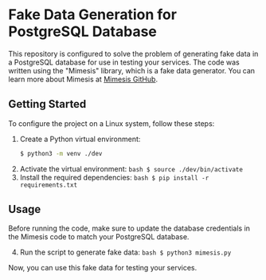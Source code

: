 # Fake Data Generation for PostgreSQL Database

This repository is configured to solve the problem of generating fake data in a PostgreSQL database for use in testing your services. The code was written using the "Mimesis" library, which is a fake data generator. You can learn more about Mimesis at [Mimesis GitHub](https://github.com/lk-geimfari/mimesis).

## Getting Started

To configure the project on a Linux system, follow these steps:

1. Create a Python virtual environment:
	```bash
	$ python3 -m venv ./dev
	```
2. Activate the virtual environment:
        ```bash
        $ source ./dev/bin/activate
        ```
3. Install the required dependencies:
        ```bash
        $ pip install -r requirements.txt
        ```
## Usage

Before running the code, make sure to update the database credentials in the Mimesis code to match your PostgreSQL database.

4. Run the script to generate fake data:
        ```bash
        $ python3 mimesis.py
        ```

Now, you can use this fake data for testing your services.
